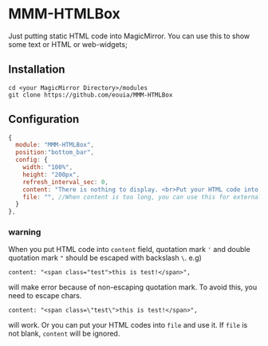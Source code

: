 # MMM-HTMLBox
Just putting static HTML code into MagicMirror.
You can use this to show some text or HTML or web-widgets;

## Installation
```shell
cd <your MagicMirror Directory>/modules
git clone https://github.com/eouia/MMM-HTMLBox
```

## Configuration
```javascript
{
  module: "MMM-HTMLBox",
  position:"bottom_bar",
  config: {
    width: "100%",
    height: "200px",
    refresh_interval_sec: 0,
    content: "There is nothing to display. <br>Put your HTML code into content field in 'config.js'.",
    file: "", //When content is too long, you can use this for external file. relative path from `MMM-HTMLBox`
  }
},
```

### warning
When you put HTML code into `content` field, quotation mark `'` and double quotation mark `"` should be escaped with backslash `\`.
e.g)
```
content: "<span class="test">this is test!</span>",
```
will make error because of non-escaping quotation mark.
To avoid this, you need to escape chars.
```
content: "<span class=\"test\">this is test!</span>",
```
will work.
Or you can put your HTML codes into `file` and use it. If `file` is not blank, `content` will be ignored.
